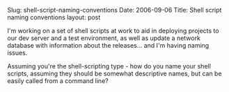 Slug: shell-script-naming-conventions
Date: 2006-09-06
Title: Shell script naming conventions
layout: post

I&#39;m working on a set of shell scripts at work to aid in deploying projects to our dev server and a test environment, as well as update a network database with information about the releases... and I&#39;m having naming issues.

Assuming you&#39;re the shell-scripting type - how do you name your shell scripts, assuming they should be somewhat descriptive names, but can be easily called from a command line?
